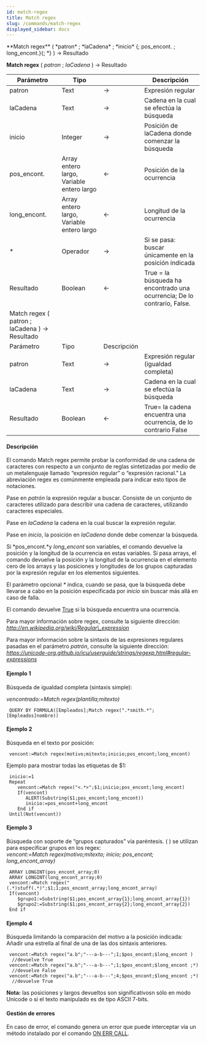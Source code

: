 ```yaml
---
id: match-regex
title: Match regex
slug: /commands/match-regex
displayed_sidebar: docs
---
```


<!--REF #_command_.Match regex.Syntax-->**Match regex** ( *patron* ; *laCadena* ; *inicio* {; pos_encont. ; long_encont.}{; *} ) -> Resultado <br/>
**Match regex** ( *patron* ; *laCadena* ) -> Resultado<!-- END REF-->
<!--REF #_command_.Match regex.Params-->
| Parámetro | Tipo |  | Descripción |
| --- | --- | --- | --- |
| patron | Text | &rarr; | Expresión regular |
| laCadena | Text | &rarr; | Cadena en la cual se efectúa la búsqueda |
| inicio | Integer | &rarr; | Posición de laCadena donde comenzar la búsqueda |
| pos_encont. | Array entero largo, Variable entero largo | &larr; | Posición de la ocurrencia |
| long_encont. | Array entero largo, Variable entero largo | &larr; | Longitud de la ocurrencia |
| * | Operador | &rarr; | Si se pasa: buscar únicamente en la posición indicada |
| Resultado | Boolean | &larr; | True = la búsqueda ha encontrado una ocurrencia; De lo contrario, False. |
| Match regex ( patron ; laCadena ) -> Resultado |
| Parámetro | Tipo | Descripción |
| patron | Text | &rarr; | Expresión regular (igualdad completa) |
| laCadena | Text | &rarr; | Cadena en la cual se efectúa la búsqueda |
| Resultado | Boolean | &larr; | True= la cadena encuentra una ocurrencia, de lo contrario False |

<!-- END REF-->

#### Descripción 

<!--REF #_command_.Match regex.Summary-->El comando Match regex permite probar la conformidad de una cadena de caracteres con respecto a un conjunto de reglas sintetizadas por medio de un metalenguaje llamado “expresión regular” o “expresión racional.<!-- END REF-->” La abreviación regex es comúnmente empleada para indicar esto tipos de notaciones.

Pase en *patrón* la expresión regular a buscar. Consiste de un conjunto de caracteres utilizado para describir una cadena de caracteres, utilizando caracteres especiales.

Pase en *laCadena* la cadena en la cual buscar la expresión regular.

Pase en *inicio*, la posición en *laCadena* donde debe comenzar la búsqueda.

Si *pos\_encont.*y *long\_encont* son variables, el comando devuelve la posición y la longitud de la ocurrencia en estas variables. Si pasa arrays, el comando devuelve la posición y la longitud de la ocurrencia en el elemento cero de los arrays y las posiciones y longitudes de los grupos capturadas por la expresión regular en los elementos siguientes.

El parámetro opcional *\** indica, cuando se pasa, que la búsqueda debe llevarse a cabo en la posición especificada por *inicio* sin buscar más allá en caso de falla.

El comando devuelve [True](true.md "True") si la búsqueda encuentra una ocurrencia.

Para mayor información sobre regex, consulte la siguiente dirección:  
*http://en.wikipedia.org/wiki/Regular\_expression*

Para mayor información sobre la sintaxis de las expresiones regulares pasadas en el parámetro *patrón*, consulte la siguiente dirección:  
*https://unicode-org.github.io/icu/userguide/strings/regexp.html#regular-expressions*

#### Ejemplo 1 

Búsqueda de igualdad completa (sintaxis simple):  
  
*vencontrado:=Match regex(plantilla;mitexto)*  

```4d
 QUERY BY FORMULA([Empleados];Match regex(".*smith.*";[Empleados]nombre))
```

  
#### Ejemplo 2 

Búsqueda en el texto por posición:

```4d
 vencont:=Match regex(motivo;mitexto;inicio;pos_encont;long_encont)
```

Ejemplo para mostrar todas las etiquetas de $1:

```4d
 inicio:=1
 Repeat
    vencont:=Match regex("<.*>";$1;inicio;pos_encont;long_encont)
    If(vencont)
       ALERT(Substring($1;pos_encont;long_encont))
       inicio:=pos_encont+long_encont
    End if
 Until(Not(vencont))
```

#### Ejemplo 3 

Búsqueda con soporte de “grupos capturados” vía paréntesis. ( ) se utilizan para especificar grupos en los regex:    
*vencont:=Match regex(motivo;mitexto; inicio; pos\_encont; long\_encont\_array)* 

```4d
 ARRAY LONGINT(pos_encont_array;0)
 ARRAY LONGINT(long_encont_array;0)
 vencont:=Match regex("(.*)stuff(.*)";$1;1;pos_encont_array;long_encont_array)
 If(vencont)
    $grupo1:=Substring($1;pos_encont_array{1};long_encont_array{1})
    $grupo2:=Substring($1;pos_encont_array{2};long_encont_array{2})
 End if
```

#### Ejemplo 4 

Búsqueda limitando la comparación del motivo a la posición indicada:  
Añadir una estrella al final de una de las dos sintaxis anteriores.

```4d
 vencont:=Match regex("a.b";"---a-b---";1;$pos_encont;$long_encont )
  //devuelve True
 vencont:=Match regex("a.b";"---a-b---";1;$pos_encont;$long_encont ;*)
  //devuelve False
 vencont:=Match regex("a.b";"---a-b---";4;$pos_encont;$long_encont ;*)
  //devuelve True
```

**Nota:** las posiciones y largos devueltos son significativosn sólo en modo Unicode o si el texto manipulado es de tipo ASCII 7-bits.

#### Gestión de errores 

En caso de error, el comando genera un error que puede interceptar vía un método instalado por el comando [ON ERR CALL](on-err-call.md "ON ERR CALL").
